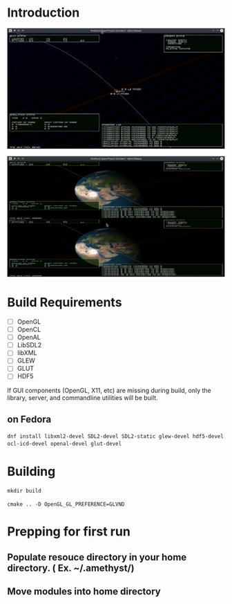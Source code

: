 # Introduction

![Screenshot with overlay modules installed](/docs/screenshot.png?raw=true "Screenshot")

![Screenshot showing 3D Stereo](/docs/screenshot-stereo.png?raw=true "Stereoscopic Demo")

# Build Requirements

- [ ] OpenGL
- [ ] OpenCL
- [ ] OpenAL
- [ ] LibSDL2
- [ ] libXML
- [ ] GLEW
- [ ] GLUT
- [ ] HDF5

If GUI components (OpenGL, X11, etc) are missing during build, only the library, server, and commandline utilities will be built.

## on Fedora
`dnf install libxml2-devel SDL2-devel SDL2-static glew-devel hdf5-devel ocl-icd-devel openal-devel glut-devel`

# Building
`mkdir build`

`cmake .. -D OpenGL_GL_PREFERENCE=GLVND`

# Prepping for first run
## Populate resouce directory in your home directory. ( Ex. ~/.amethyst/)
## Move modules into home directory
